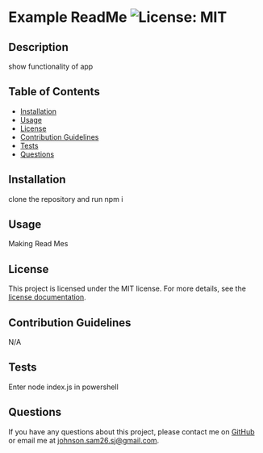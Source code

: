 # Example ReadMe ![License: MIT](https://img.shields.io/badge/License-MIT-yellow.svg)

  ## Description
  show functionality of app
  
  ## Table of Contents
  - [Installation](#installation)
  - [Usage](#usage)
  - [License](#license)
  - [Contribution Guidelines](#contribution-guidelines)
  - [Tests](#tests)
  - [Questions](#questions)
  
  ## Installation
  clone the repository and run npm i
  
  ## Usage
  Making Read Mes
  
  
  
## License

This project is licensed under the MIT license. For more details, see the [license documentation](https://opensource.org/licenses/MIT).

  
  ## Contribution Guidelines
  N/A
  
  ## Tests
  Enter node index.js in powershell
  
  ## Questions
  If you have any questions about this project, please contact me on [GitHub](https://github.com/sjohn294) or email me at johnson.sam26.sj@gmail.com.
  